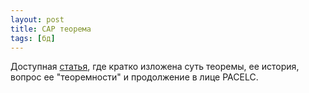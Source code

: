 ```yaml
---
layout: post
title: CAP теорема
tags: [бд]
---
```

Доступная [статья](https://telegra.ph/Istoriya-CAP-teoremy-04-03), где кратко изложена суть теоремы, ее история, вопрос ее "теоремности" и продолжение в лице PACELC.

